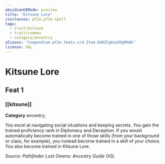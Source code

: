 ```yaml
---
obsidianUIMode: preview
title: "Kitsune Lore"
cssclasses: pf2e,pf2e-spell
tags:
  - trait/kitsune
  - trait/common
  - category/ancestry
aliases: "Compendium.pf2e.feats-srd.Item.b60ZCgKoaVDgMhBk"
license: OGL
---
```

# Kitsune Lore
## Feat 1
### [[kitsune]]

**Category** ancestry; 




You excel at navigating social situations and keeping secrets. You gain the trained proficiency rank in Diplomacy and Deception. If you would automatically become trained in one of those skills (from your background or class, for example), you instead become trained in a skill of your choice. You also become trained in Kitsune Lore.

*Source: Pathfinder Lost Omens: Ancestry Guide*
*OGL*
